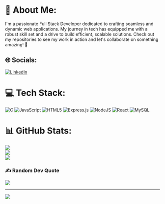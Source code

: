# 💫 About Me:
I'm a passionate Full Stack Developer dedicated to crafting seamless and dynamic web applications. My journey in tech has equipped me with a robust skill set and a drive to build efficient, scalable solutions. Check out my repositories to see my work in action and let's collaborate on something amazing! 🚀


## 🌐 Socials:
[![LinkedIn](https://img.shields.io/badge/LinkedIn-%230077B5.svg?logo=linkedin&logoColor=white)](https://www.linkedin.com/in/gautham-srinivasan-65399b280/) 

# 💻 Tech Stack:
![C](https://img.shields.io/badge/c-%2300599C.svg?style=for-the-badge&logo=c&logoColor=white) ![JavaScript](https://img.shields.io/badge/javascript-%23323330.svg?style=for-the-badge&logo=javascript&logoColor=%23F7DF1E) ![HTML5](https://img.shields.io/badge/html5-%23E34F26.svg?style=for-the-badge&logo=html5&logoColor=white) ![Express.js](https://img.shields.io/badge/express.js-%23404d59.svg?style=for-the-badge&logo=express&logoColor=%2361DAFB) ![NodeJS](https://img.shields.io/badge/node.js-6DA55F?style=for-the-badge&logo=node.js&logoColor=white) ![React](https://img.shields.io/badge/react-%2320232a.svg?style=for-the-badge&logo=react&logoColor=%2361DAFB) ![MySQL](https://img.shields.io/badge/mysql-4479A1.svg?style=for-the-badge&logo=mysql&logoColor=white)
# 📊 GitHub Stats:
![](https://github-readme-stats.vercel.app/api?username=GauthamSrini&theme=dark&hide_border=false&include_all_commits=false&count_private=false)<br/>
![](https://github-readme-streak-stats.herokuapp.com/?user=GauthamSrini&theme=dark&hide_border=false)<br/>
![](https://github-readme-stats.vercel.app/api/top-langs/?username=GauthamSrini&theme=dark&hide_border=false&include_all_commits=false&count_private=false&layout=compact)

### ✍️ Random Dev Quote
![](https://quotes-github-readme.vercel.app/api?type=horizontal&theme=radical)

---
[![](https://visitcount.itsvg.in/api?id=GauthamSrini&icon=0&color=0)](https://visitcount.itsvg.in)

<!-- Proudly created with GPRM ( https://gprm.itsvg.in ) -->
